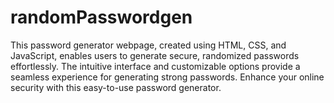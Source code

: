 # randomPasswordgen
This password generator webpage, created using HTML, CSS, and JavaScript, enables users to generate secure, randomized passwords effortlessly. The intuitive interface and customizable options provide a seamless experience for generating strong passwords. Enhance your online security with this easy-to-use password generator.
